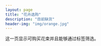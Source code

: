 ```yaml
---
layout: page
title: "花卉选购"
description: "目前缺货"
header-img: "img/orange.jpg"
---
```


这一页显示可购买花束并且能够通过标签筛选。

